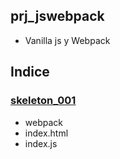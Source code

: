 ## prj_jswebpack
- Vanilla js y Webpack

## Indice
### [skeleton_001](https://github.com/eacevedof/prj_jswebpack/tree/master/skeleton_001#skeleton_001)
- webpack
- index.html
- index.js


